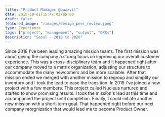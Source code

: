 ```yaml
---
title: "Product Manager @buzzvil"
date: 2018-10-01T15:47:02+09:00
draft: false
featured_image: "/images/design_peer_review.jpeg"
type: Experience
tags: ["project", "management", "output", "OKRs"]
description: "Seoul - 2018 to 2020"
---
```

Since 2018 I've been leading amazing mission teams. The first mission was about giving the company a strong focus on improving our overall customer experience. This was a cross-disciplinary team and it happened right after our company moved to a matrix organization, adjusting our structure to accommodate the many newcomers and be more scalable.
After that mission ended we merged with another mission to regroup and simplify our inventory and I took the lead to ease the transition.
In 2019 I've joined a new project with a few members. This project called Nucleus nurtured and started to show promising results. I took the mission's lead at this time and accompanied the project until completion.
Finally, I could initiate another new mission with a short-term goal. That happened right before our next company reorgnization that would lead me to become Product Owner.